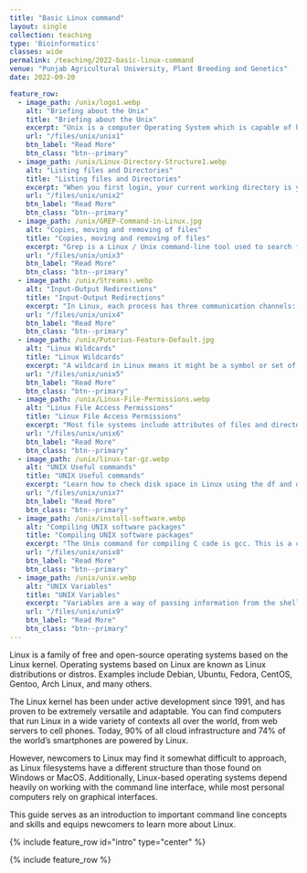 ```yaml
---
title: "Basic Linux command"
layout: single
collection: teaching
type: 'Bioinformatics'
classes: wide
permalink: /teaching/2022-basic-linux-command
venue: "Punjab Agricultural University, Plant Breeding and Genetics"
date: 2022-09-20

feature_row:
  - image_path: /unix/logo1.webp
    alt: "Briefing about the Unix"
    title: "Briefing about the Unix"
    excerpt: "Unix is a computer Operating System which is capable of handling activities from multiple users at the same time. The development of Unix started around 1969 by Ken Thompson and Dennis Ritchie."
    url: "/files/unix/unix1"
    btn_label: "Read More"
    btn_class: "btn--primary"
  - image_path: /unix/Linux-Directory-Structure1.webp
    alt: "Listing files and Directories"
    title: "Listing files and Directories"
    excerpt: "When you first login, your current working directory is your home directory. Your home directory has the same name as your user-name, for example, student-data, and it is where your personal files and subdirectories are saved."
    url: "/files/unix/unix2"
    btn_label: "Read More"
    btn_class: "btn--primary"
  - image_path: /unix/GREP-Command-in-Linux.jpg
    alt: "Copies, moving and removing of files"
    title: "Copies, moving and removing of files"
    excerpt: "Grep is a Linux / Unix command-line tool used to search for a string of characters in a specified file. The text search pattern is called a regular expression. When it finds a match, it prints the line with the result."
    url: "/files/unix/unix3"
    btn_label: "Read More"
    btn_class: "btn--primary"
  - image_path: /unix/Streams۱.webp
    alt: "Input-Output Redirections"
    title: "Input-Output Redirections"
    excerpt: "In Linux, each process has three communication channels: standard input, standard output, and standard error. These communication channels help users interact with the processes on a Linux system"
    url: "/files/unix/unix4"
    btn_label: "Read More"
    btn_class: "btn--primary"
  - image_path: /unix/Putorius-Feature-Default.jpg
    alt: "Linux Wildcards"
    title: "Linux Wildcards"
    excerpt: "A wildcard in Linux means it might be a symbol or set of symbols representing other characters. It is generally used in substituting any string or a character. Wildcards are mainly used to increase the efficiency and flexibility of searches in Linux."
    url: "/files/unix/unix5"
    btn_label: "Read More"
    btn_class: "btn--primary"
  - image_path: /unix/Linux-File-Permissions.webp
    alt: "Linux File Access Permissions"
    title: "Linux File Access Permissions"
    excerpt: "Most file systems include attributes of files and directories that control the ability of users to read, change, navigate, and execute the contents of the file system."
    url: "/files/unix/unix6"
    btn_label: "Read More"
    btn_class: "btn--primary"
  - image_path: /unix/linux-tar-gz.webp
    alt: "UNIX Useful commands"
    title: "UNIX Useful commands"
    excerpt: "Learn how to check disk space in Linux using the df and du command, including available disk space, used disk space and total disk space. we also learn compress utility which reduces the size of files using adaptive Lempel-Ziv coding. Each file is renamed to the same name plus the extension .Z."
    url: "/files/unix/unix7"
    btn_label: "Read More"
    btn_class: "btn--primary"
  - image_path: /unix/install-software.webp
    alt: "Compiling UNIX software packages"
    title: "Compiling UNIX software packages"
    excerpt: "The Unix command for compiling C code is gcc. This is a compiler from Gnu for Linux. If you are using a Unix machine like Solaris you may need to use the command cc.) When you compile your program the compiler produces a file containing binary code which is directly readable by the machine you are on."
    url: "/files/unix/unix8"
    btn_label: "Read More"
    btn_class: "btn--primary"
  - image_path: /unix/unix.webp
    alt: "UNIX Variables"
    title: "UNIX Variables"
    excerpt: "Variables are a way of passing information from the shell to programs when you run them. Programs look `in the environment` for particular variables and if they are found will use the values stored. Some are set by the system, others by you, yet others by the shell, or any program that loads another program."
    url: "/files/unix/unix9"
    btn_label: "Read More"
    btn_class: "btn--primary"
---
```


Linux is a family of free and open-source operating systems based on the Linux kernel. Operating systems based on Linux are known as Linux distributions or distros. Examples include Debian, Ubuntu, Fedora, CentOS, Gentoo, Arch Linux, and many others.

The Linux kernel has been under active development since 1991, and has proven to be extremely versatile and adaptable. You can find computers that run Linux in a wide variety of contexts all over the world, from web servers to cell phones. Today, 90% of all cloud infrastructure and 74% of the world’s smartphones are powered by Linux.

However, newcomers to Linux may find it somewhat difficult to approach, as Linux filesystems have a different structure than those found on Windows or MacOS. Additionally, Linux-based operating systems depend heavily on working with the command line interface, while most personal computers rely on graphical interfaces.

This guide serves as an introduction to important command line concepts and skills and equips newcomers to learn more about Linux.

{% include feature_row id="intro" type="center" %}

{% include feature_row %}